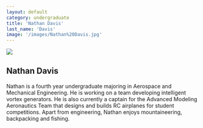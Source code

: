 ```yaml
---
layout: default
category: undergraduate
title: 'Nathan Davis'
last_name: 'Davis'
image: '/images/Nathan%20Davis.jpg'
---
```


<img src="{{ page.image }}">

<h2 class="team-title">Nathan Davis</h2>
<h4 class="team-position"></h4>
<p>Nathan is a fourth year undergraduate majoring in Aerospace and Mechanical Engineering. He is working on a team developing intelligent vortex generators. He is also currently a captain for the Advanced Modeling Aeronautics Team that designs and builds RC airplanes for student competitions. Apart from engineering, Nathan enjoys mountaineering, backpacking and fishing.</p>
<ul class="team-member-other-info"></ul>
